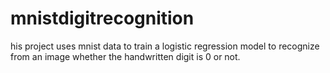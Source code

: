 # mnistdigitrecognition
his project uses mnist data to train a logistic regression model to recognize from an image whether the handwritten digit is 0 or not.
